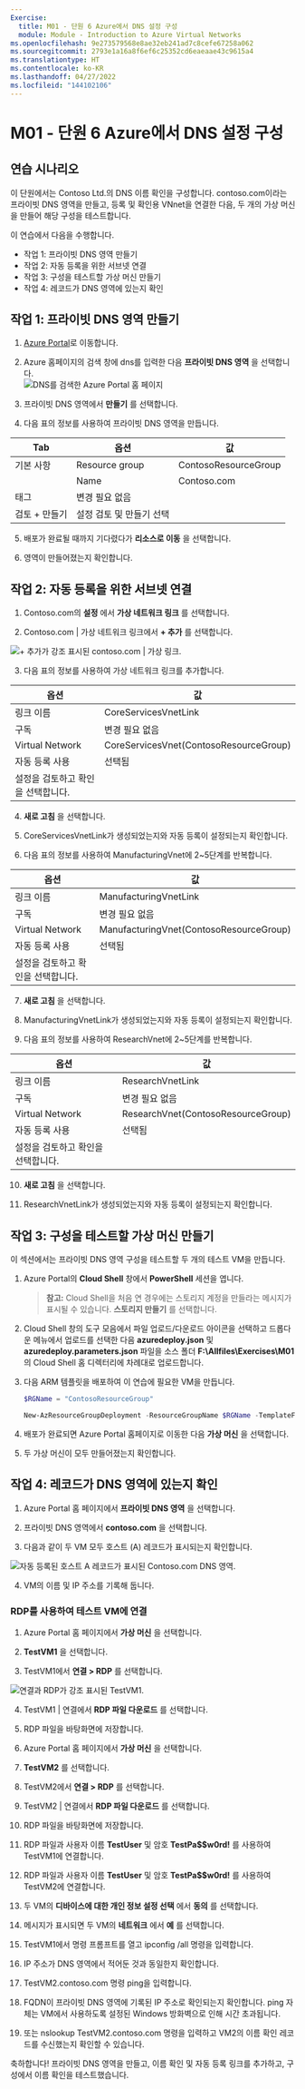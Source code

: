 ```yaml
---
Exercise:
  title: M01 - 단원 6 Azure에서 DNS 설정 구성
  module: Module - Introduction to Azure Virtual Networks
ms.openlocfilehash: 9e273579568e8ae32eb241ad7c8cefe67258a062
ms.sourcegitcommit: 2793e1a16a8f6ef6c25352cd6eaeaae43c9615a4
ms.translationtype: HT
ms.contentlocale: ko-KR
ms.lasthandoff: 04/27/2022
ms.locfileid: "144102106"
---
```

# <a name="m01---unit-6-configure-dns-settings-in-azure"></a>M01 - 단원 6 Azure에서 DNS 설정 구성

## <a name="exercise-scenario"></a>연습 시나리오 
이 단원에서는 Contoso Ltd.의 DNS 이름 확인을 구성합니다. contoso.com이라는 프라이빗 DNS 영역을 만들고, 등록 및 확인용 VNnet을 연결한 다음, 두 개의 가상 머신을 만들어 해당 구성을 테스트합니다.

이 연습에서 다음을 수행합니다.

+ 작업 1: 프라이빗 DNS 영역 만들기
+ 작업 2: 자동 등록을 위한 서브넷 연결
+ 작업 3: 구성을 테스트할 가상 머신 만들기
+ 작업 4: 레코드가 DNS 영역에 있는지 확인


## <a name="task-1-create-a-private-dns-zone"></a>작업 1: 프라이빗 DNS 영역 만들기

1. [Azure Portal](https://portal.azure.com/)로 이동합니다.

2. Azure 홈페이지의 검색 창에 dns를 입력한 다음 **프라이빗 DNS 영역** 을 선택합니다.  
   ‎![DNS를 검색한 Azure Portal 홈 페이지](../media/create-private-dns-zone.png)

3. 프라이빗 DNS 영역에서 **만들기** 를 선택합니다.

4. 다음 표의 정보를 사용하여 프라이빗 DNS 영역을 만듭니다.

| **Tab**         | **옵션**                             | **값**            |
| --------------- | -------------------------------------- | -------------------- |
| 기본 사항          | Resource group                         | ContosoResourceGroup |
|                 | Name                                   | Contoso.com          |
| 태그            | 변경 필요 없음                    |                      |
| 검토 + 만들기 | 설정 검토 및 만들기 선택 |                      |


5. 배포가 완료될 때까지 기다렸다가 **리소스로 이동** 을 선택합니다.

6. 영역이 만들어졌는지 확인합니다.

## <a name="task-2-link-subnet-for-auto-registration"></a>작업 2: 자동 등록을 위한 서브넷 연결

1. Contoso.com의 **설정** 에서 **가상 네트워크 링크** 를 선택합니다.

2. Contoso.com | 가상 네트워크 링크에서 **+ 추가** 를 선택합니다.

![+ 추가가 강조 표시된 contoso.com | 가상 링크.](../media/add-network-link-dns.png)

3. 다음 표의 정보를 사용하여 가상 네트워크 링크를 추가합니다.

| **옵션**                          | **값**                               |
| ----------------------------------- | --------------------------------------- |
| 링크 이름                           | CoreServicesVnetLink                    |
| 구독                        | 변경 필요 없음                     |
| Virtual Network                     | CoreServicesVnet(ContosoResourceGroup) |
| 자동 등록 사용            | 선택됨                                |
| 설정을 검토하고 확인을 선택합니다. |                                         |


4. **새로 고침** 을 선택합니다.

5. CoreServicesVnetLink가 생성되었는지와 자동 등록이 설정되는지 확인합니다.

6. 다음 표의 정보를 사용하여 ManufacturingVnet에 2~5단계를 반복합니다. 

| **옵션**                          | **값**                                |
| ----------------------------------- | ---------------------------------------- |
| 링크 이름                           | ManufacturingVnetLink                    |
| 구독                        | 변경 필요 없음                      |
| Virtual Network                     | ManufacturingVnet(ContosoResourceGroup) |
| 자동 등록 사용            | 선택됨                                 |
| 설정을 검토하고 확인을 선택합니다. |                                          |


7. **새로 고침** 을 선택합니다.

8. ManufacturingVnetLink가 생성되었는지와 자동 등록이 설정되는지 확인합니다.

9. 다음 표의 정보를 사용하여 ResearchVnet에 2~5단계를 반복합니다. 

| **옵션**                          | **값**                           |
| ----------------------------------- | ----------------------------------- |
| 링크 이름                           | ResearchVnetLink                    |
| 구독                        | 변경 필요 없음                 |
| Virtual Network                     | ResearchVnet(ContosoResourceGroup) |
| 자동 등록 사용            | 선택됨                            |
| 설정을 검토하고 확인을 선택합니다. |                                     |


10. **새로 고침** 을 선택합니다.

11. ResearchVnetLink가 생성되었는지와 자동 등록이 설정되는지 확인합니다.

 

##  <a name="task-3-create-virtual-machines-to-test-the-configuration"></a>작업 3: 구성을 테스트할 가상 머신 만들기

이 섹션에서는 프라이빗 DNS 영역 구성을 테스트할 두 개의 테스트 VM을 만듭니다.

1. Azure Portal의 **Cloud Shell** 창에서 **PowerShell** 세션을 엽니다.
    
    > **참고:** Cloud Shell을 처음 연 경우에는 스토리지 계정을 만들라는 메시지가 표시될 수 있습니다. **스토리지 만들기** 를 선택합니다.

2. Cloud Shell 창의 도구 모음에서 파일 업로드/다운로드 아이콘을 선택하고 드롭다운 메뉴에서 업로드를 선택한 다음 **azuredeploy.json** 및 **azuredeploy.parameters.json** 파일을 소스 폴더 **F:\Allfiles\Exercises\M01** 의 Cloud Shell 홈 디렉터리에 차례대로 업로드합니다.

3. 다음 ARM 템플릿을 배포하여 이 연습에 필요한 VM을 만듭니다.

   ```powershell
   $RGName = "ContosoResourceGroup"
   
   New-AzResourceGroupDeployment -ResourceGroupName $RGName -TemplateFile azuredeploy.json -TemplateParameterFile azuredeploy.parameters.json
   ```
  
4. 배포가 완료되면 Azure Portal 홈페이지로 이동한 다음 **가상 머신** 을 선택합니다.

5. 두 가상 머신이 모두 만들어졌는지 확인합니다.

 

## <a name="task-4-verify-records-are-present-in-the-dns-zone"></a>작업 4: 레코드가 DNS 영역에 있는지 확인

1. Azure Portal 홈 페이지에서 **프라이빗 DNS 영역** 을 선택합니다.

2. 프라이빗 DNS 영역에서 **contoso.com** 을 선택합니다.

3. 다음과 같이 두 VM 모두 호스트 (A) 레코드가 표시되는지 확인합니다.

![자동 등록된 호스트 A 레코드가 표시된 Contoso.com DNS 영역.](../media/contoso_com-dns-zone.png)

 

4. VM의 이름 및 IP 주소를 기록해 둡니다.

 

### <a name="connect-to-the-test-vms-using-rdp"></a>RDP를 사용하여 테스트 VM에 연결

1. Azure Portal 홈 페이지에서 **가상 머신** 을 선택합니다.

2. **TestVM1** 을 선택합니다.

3. TestVM1에서 **연결 &gt; RDP** 를 선택합니다.

![연결과 RDP가 강조 표시된 TestVM1.](../media/connect-to-am.png)

4. TestVM1 | 연결에서 **RDP 파일 다운로드** 를 선택합니다.

5. RDP 파일을 바탕화면에 저장합니다.

6. Azure Portal 홈 페이지에서 **가상 머신** 을 선택합니다.

7. **TestVM2** 를 선택합니다.

8. TestVM2에서 **연결 &gt; RDP** 를 선택합니다.

9. TestVM2 | 연결에서 **RDP 파일 다운로드** 를 선택합니다.

10. RDP 파일을 바탕화면에 저장합니다.

11. RDP 파일과 사용자 이름 **TestUser** 및 암호 **TestPa$$w0rd!** 를 사용하여 TestVM1에 연결합니다.

12. RDP 파일과 사용자 이름 **TestUser** 및 암호 **TestPa$$w0rd!** 를 사용하여 TestVM2에 연결합니다.

13. 두 VM의 **디바이스에 대한 개인 정보 설정 선택** 에서 **동의** 를 선택합니다.

14. 메시지가 표시되면 두 VM의 **네트워크** 에서 **예** 를 선택합니다.

15. TestVM1에서 명령 프롬프트를 열고 ipconfig /all 명령을 입력합니다.

16. IP 주소가 DNS 영역에서 적어둔 것과 동일한지 확인합니다.

17. TestVM2.contoso.com 명령 ping을 입력합니다.

18. FQDN이 프라이빗 DNS 영역에 기록된 IP 주소로 확인되는지 확인합니다. ping 자체는 VM에서 사용하도록 설정된 Windows 방화벽으로 인해 시간 초과됩니다.

19. 또는 nslookup TestVM2.contoso.com 명령을 입력하고 VM2의 이름 확인 레코드를 수신했는지 확인할 수 있습니다.
 

축하합니다! 프라이빗 DNS 영역을 만들고, 이름 확인 및 자동 등록 링크를 추가하고, 구성에서 이름 확인을 테스트했습니다. 
